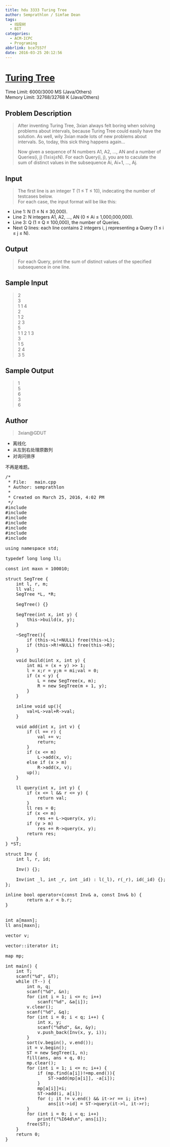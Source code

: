 ```yaml
---
title: hdu 3333 Turing Tree
author: Semprathlon / Simfae Dean
tags:
  - 线段树
  - BIT
categories:
  - ACM-ICPC
  - Programing
abbrlink: bce7557f
date: 2016-03-25 20:12:56
---
```

# [Turing Tree](http://acm.hdu.edu.cn/showproblem.php?pid=3333)

Time Limit: 6000/3000 MS (Java/Others)  
Memory Limit: 32768/32768 K (Java/Others)  

## Problem Description
> After inventing Turing Tree, 3xian always felt boring when solving problems about intervals, because Turing Tree could easily have the solution. As well, wily 3xian made lots of new problems about intervals. So, today, this sick thing happens again...
>
> Now given a sequence of N numbers A1, A2, ..., AN and a number of Queries(i, j) (1≤i≤j≤N). For each Query(i, j), you are to caculate the sum of distinct values in the subsequence Ai, Ai+1, ..., Aj.

## Input
> The first line is an integer T (1 ≤ T ≤ 10), indecating the number of testcases below.  
> For each case, the input format will be like this:
>
* Line 1: N (1 ≤ N ≤ 30,000).
* Line 2: N integers A1, A2, ..., AN (0 ≤ Ai ≤ 1,000,000,000).
* Line 3: Q (1 ≤ Q ≤ 100,000), the number of Queries.
* Next Q lines: each line contains 2 integers i, j representing a Query (1 ≤ i ≤ j ≤ N). 

## Output
> For each Query, print the sum of distinct values of the specified subsequence in one line.
 

## Sample Input
> 2  
3  
1 1 4  
2  
1 2  
2 3  
5  
1 1 2 1 3  
3  
1 5  
2 4  
3 5  
 

## Sample Output
> 1  
5  
6  
3  
6  
 
## Author
> 3xian@GDUT

* 离线化
* 从左到右处理原数列
* 对询问排序

不再是难题。

<pre class="lang:c++ decode:true " >/* 
 * File:   main.cpp
 * Author: semprathlon
 *
 * Created on March 25, 2016, 4:02 PM
 */
#include <iostream>
#include <cstdio>
#include <cstdlib>
#include <cmath>
#include <map>
#include <vector>
#include <algorithm>

using namespace std;

typedef long long ll;

const int maxn = 100010;

struct SegTree {
    int l, r, m;
    ll val;
    SegTree *L, *R;

    SegTree() {}

    SegTree(int x, int y) {
        this->build(x, y);
    }
    
    ~SegTree(){
        if (this->L!=NULL) free(this->L);
        if (this->R!=NULL) free(this->R);
    }

    void build(int x, int y) {
        int mi = (x + y) >> 1;
        l = x;r = y;m = mi;val = 0;
        if (x < y) {
            L = new SegTree(x, m);
            R = new SegTree(m + 1, y);
        }
    }
    
    inline void up(){
        val=L->val+R->val;
    }
    
    void add(int x, int v) {
        if (l == r) {
            val += v;
            return;
        }
        if (x <= m)
            L->add(x, v);
        else if (x > m)
            R->add(x, v);
        up();
    }

    ll query(int x, int y) {
        if (x <= l && r <= y) {
            return val;
        }
        ll res = 0;
        if (x <= m)
            res += L->query(x, y);
        if (y > m)
            res += R->query(x, y);
        return res;
    }
} *ST;

struct Inv {
    int l, r, id;

    Inv() {};

    Inv(int _l, int _r, int _id) : l(_l), r(_r), id(_id) {};
};

inline bool operator<(const Inv& a, const Inv& b) {
        return a.r < b.r;
}


int a[maxn];
ll ans[maxn];

vector<Inv> v;

vector<Inv>::iterator it;

map<int, int> mp;

int main() {
    int T;
    scanf("%d", &T);
    while (T--) {
        int n, q;
        scanf("%d", &n);
        for (int i = 1; i <= n; i++)
            scanf("%d", &a[i]);
        v.clear();
        scanf("%d", &q);
        for (int i = 0; i < q; i++) {
            int x, y;
            scanf("%d%d", &x, &y);
            v.push_back(Inv(x, y, i));
        }
        sort(v.begin(), v.end());
        it = v.begin();
        ST = new SegTree(1, n);
        fill(ans, ans + q, 0);
        mp.clear();
        for (int i = 1; i <= n; i++) {
            if (mp.find(a[i])!=mp.end()){
                ST->add(mp[a[i]], -a[i]);
            }
            mp[a[i]]=i;
            ST->add(i, a[i]);
            for (; it != v.end() && it->r == i; it++)
                ans[it->id] = ST->query(it->l, it->r);
        }
        for (int i = 0; i < q; i++)
            printf("%I64d\n", ans[i]);
        free(ST);
    }
    return 0;
}</pre> 
